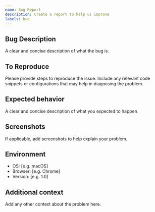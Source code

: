 ```yaml
---
name: Bug Report
description: Create a report to help us improve
labels: bug
---
```


## Bug Description

A clear and concise description of what the bug is.

## To Reproduce

Please provide steps to reproduce the issue. Include any relevant code snippets or configurations that may help in diagnosing the problem.

## Expected behavior

A clear and concise description of what you expected to happen.

## Screenshots

If applicable, add screenshots to help explain your problem.

## Environment

* OS: [e.g. macOS]
* Browser: [e.g. Chrome]
* Version: [e.g. 1.0]

## Additional context

Add any other context about the problem here.
